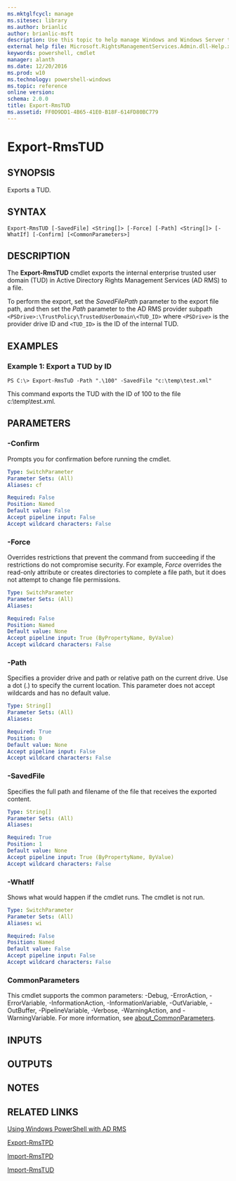 ```yaml
---
ms.mktglfcycl: manage
ms.sitesec: library
ms.author: brianlic
author: brianlic-msft
description: Use this topic to help manage Windows and Windows Server technologies with Windows PowerShell.
external help file: Microsoft.RightsManagementServices.Admin.dll-Help.xml
keywords: powershell, cmdlet
manager: alanth
ms.date: 12/20/2016
ms.prod: w10
ms.technology: powershell-windows
ms.topic: reference
online version: 
schema: 2.0.0
title: Export-RmsTUD
ms.assetid: FF0D9DD1-4B65-41E0-B18F-614FD80BC779
---
```


# Export-RmsTUD

## SYNOPSIS
Exports a TUD.

## SYNTAX

```
Export-RmsTUD [-SavedFile] <String[]> [-Force] [-Path] <String[]> [-WhatIf] [-Confirm] [<CommonParameters>]
```

## DESCRIPTION
The **Export-RmsTUD** cmdlet exports the internal enterprise trusted user domain (TUD) in Active Directory Rights Management Services (AD RMS) to a file.

To perform the export, set the *SavedFilePath* parameter to the export file path, and then set the *Path* parameter to the AD RMS provider subpath `<PSDrive>:\TrustPolicy\TrustedUserDomain\<TUD_ID>` where `<PSDrive>` is the provider drive ID and `<TUD_ID>` is the ID of the internal TUD.

## EXAMPLES

### Example 1: Export a TUD by ID
```
PS C:\> Export-RmsTuD -Path ".\100" -SavedFile "c:\temp\test.xml"
```

This command exports the TUD with the ID of 100 to the file c:\temp\test.xml.

## PARAMETERS

### -Confirm
Prompts you for confirmation before running the cmdlet.

```yaml
Type: SwitchParameter
Parameter Sets: (All)
Aliases: cf

Required: False
Position: Named
Default value: False
Accept pipeline input: False
Accept wildcard characters: False
```

### -Force
Overrides restrictions that prevent the command from succeeding if the restrictions do not compromise security.
For example, *Force* overrides the read-only attribute or creates directories to complete a file path, but it does not attempt to change file permissions.

```yaml
Type: SwitchParameter
Parameter Sets: (All)
Aliases: 

Required: False
Position: Named
Default value: None
Accept pipeline input: True (ByPropertyName, ByValue)
Accept wildcard characters: False
```

### -Path
Specifies a provider drive and path or relative path on the current drive.
Use a dot (.) to specify the current location.
This parameter does not accept wildcards and has no default value.

```yaml
Type: String[]
Parameter Sets: (All)
Aliases: 

Required: True
Position: 0
Default value: None
Accept pipeline input: False
Accept wildcard characters: False
```

### -SavedFile
Specifies the full path and filename of the file that receives the exported content.

```yaml
Type: String[]
Parameter Sets: (All)
Aliases: 

Required: True
Position: 1
Default value: None
Accept pipeline input: True (ByPropertyName, ByValue)
Accept wildcard characters: False
```

### -WhatIf
Shows what would happen if the cmdlet runs.
The cmdlet is not run.

```yaml
Type: SwitchParameter
Parameter Sets: (All)
Aliases: wi

Required: False
Position: Named
Default value: False
Accept pipeline input: False
Accept wildcard characters: False
```

### CommonParameters
This cmdlet supports the common parameters: -Debug, -ErrorAction, -ErrorVariable, -InformationAction, -InformationVariable, -OutVariable, -OutBuffer, -PipelineVariable, -Verbose, -WarningAction, and -WarningVariable. For more information, see [about_CommonParameters](http://go.microsoft.com/fwlink/?LinkID=113216).

## INPUTS

## OUTPUTS

## NOTES

## RELATED LINKS

[Using Windows PowerShell with AD RMS](http://go.microsoft.com/fwlink/?LinkId=136806)

[Export-RmsTPD](./Export-RmsTPD.md)

[Import-RmsTPD](./Import-RmsTPD.md)

[Import-RmsTUD](./Import-RmsTUD.md)

